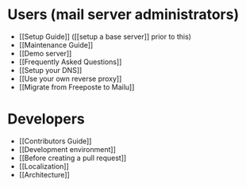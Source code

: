 # Users (mail server administrators)

* [[Setup Guide]] ([[setup a base server]] prior to this)
* [[Maintenance Guide]]
* [[Demo server]]
* [[Frequently Asked Questions]]
* [[Setup your DNS]]
* [[Use your own reverse proxy]]
* [[Migrate from Freeposte to Mailu]]

# Developers

* [[Contributors Guide]]
* [[Development environment]]
* [[Before creating a pull request]]
* [[Localization]]
* [[Architecture]]